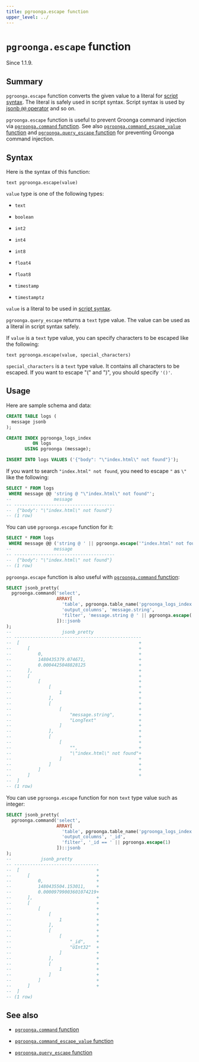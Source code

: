 ```yaml
---
title: pgroonga.escape function
upper_level: ../
---
```


# `pgroonga.escape` function

Since 1.1.9.

## Summary

`pgroonga.escape` function converts the given value to a literal for [script syntax](http://groonga.org/docs/reference/grn_expr/script_syntax.html). The literal is safely used in script syntax. Script syntax is used by [jsonb `@@` operator](../operators/jsonb-query.html) and so on.

`pgroonga.escape` function is useful to prevent Groonga command injection via [`pgroonga.command` function](pgroonga-command.html). See also [`pgroonga.command_escape_value` function](pgroonga-command-escape-value.html) and [`pgroonga.query_escape` function](pgroonga-query-escape.html) for preventing Groonga command injection.

## Syntax

Here is the syntax of this function:

```text
text pgroonga.escape(value)
```

`value` type is one of the following types:

  * `text`

  * `boolean`

  * `int2`

  * `int4`

  * `int8`

  * `float4`

  * `float8`

  * `timestamp`

  * `timestamptz`

`value` is a literal to be used in [script syntax](http://groonga.org/docs/reference/grn_expr/script_syntax.html).

`pgroonga.query_escape` returns a `text` type value. The value can be used as a literal in script syntax safely.

If `value` is a `text` type value, you can specify characters to be escaped like the following:

```text
text pgroonga.escape(value, special_characters)
```

`special_characters` is a `text` type value. It contains all characters to be escaped. If you want to escape "(" and ")", you should specify `'()'`.

## Usage

Here are sample schema and data:

```sql
CREATE TABLE logs (
  message jsonb
);

CREATE INDEX pgroonga_logs_index
          ON logs
       USING pgroonga (message);

INSERT INTO logs VALUES ('{"body": "\"index.html\" not found"}');
```

If you want to search `"index.html" not found`, you need to escape `"` as `\"` like the following:

```sql
SELECT * FROM logs
 WHERE message @@ 'string @ "\"index.html\" not found"';
--                message                
-- --------------------------------------
--  {"body": "\"index.html\" not found"}
-- (1 row)
```

You can use `pgroonga.escape` function for it:

```sql
SELECT * FROM logs
 WHERE message @@ ('string @ ' || pgroonga.escape('"index.html" not found'));
--                message                
-- --------------------------------------
--  {"body": "\"index.html\" not found"}
-- (1 row)
```

`pgroonga.escape` function is also useful with [`pgroonga.command` function](pgroonga-command.html):

```sql
SELECT jsonb_pretty(
  pgroonga.command('select',
                   ARRAY[
                     'table', pgroonga.table_name('pgroonga_logs_index'),
                     'output_columns', 'message.string',
                     'filter', 'message.string @ ' || pgroonga.escape('"index.html" not found')
                   ])::jsonb
);
--                   jsonb_pretty                  
-- ------------------------------------------------
--  [                                             +
--      [                                         +
--          0,                                    +
--          1480435379.074671,                    +
--          0.0004425048828125                    +
--      ],                                        +
--      [                                         +
--          [                                     +
--              [                                 +
--                  1                             +
--              ],                                +
--              [                                 +
--                  [                             +
--                      "message.string",         +
--                      "LongText"                +
--                  ]                             +
--              ],                                +
--              [                                 +
--                  [                             +
--                      "",                       +
--                      "\"index.html\" not found"+
--                  ]                             +
--              ]                                 +
--          ]                                     +
--      ]                                         +
--  ]
-- (1 row)
```

You can use `pgroonga.escape` function for non `text` type value such as integer:

```sql
SELECT jsonb_pretty(
  pgroonga.command('select',
                   ARRAY[
                     'table', pgroonga.table_name('pgroonga_logs_index'),
                     'output_columns', '_id',
                     'filter', '_id == ' || pgroonga.escape(1)
                   ])::jsonb
);
--           jsonb_pretty          
-- --------------------------------
--  [                             +
--      [                         +
--          0,                    +
--          1480435504.153011,    +
--          0.00009799003601074219+
--      ],                        +
--      [                         +
--          [                     +
--              [                 +
--                  1             +
--              ],                +
--              [                 +
--                  [             +
--                      "_id",    +
--                      "UInt32"  +
--                  ]             +
--              ],                +
--              [                 +
--                  1             +
--              ]                 +
--          ]                     +
--      ]                         +
--  ]
-- (1 row)
```

## See also

  * [`pgroonga.command` function](pgroonga-command.html)

  * [`pgroonga.command_escape_value` function](pgroonga-command-escape-value.html)

  * [`pgroonga.query_escape` function](pgroonga-query-escape.html)
